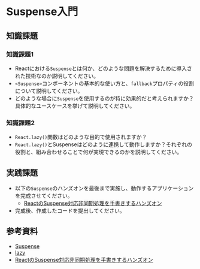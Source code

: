 # Suspense入門

## 知識課題

### 知識課題1

- Reactにおける`Suspense`とは何か、どのような問題を解決するために導入された技術なのか説明してください。
- `<Suspense>`コンポーネントの基本的な使い方と、`fallback`プロパティの役割について説明してください。
- どのような場合に`Suspense`を使用するのが特に効果的だと考えられますか？具体的なユースケースを挙げて説明してください。

### 知識課題2

- `React.lazy()`関数はどのような目的で使用されますか？
- `React.lazy()`とSuspenseはどのように連携して動作しますか？それぞれの役割と、組み合わせることで何が実現できるのかを説明してください。

## 実践課題

- 以下の`Suspense`のハンズオンを最後まで実施し、動作するアプリケーションを完成させてください。
  - [ReactのSuspense対応非同期処理を手書きするハンズオン](https://zenn.dev/uhyo/books/react-concurrent-handson)
- 完成後、作成したコードを提出してください。

## 参考資料

- [Suspense](https://ja.react.dev/reference/react/Suspense)
- [lazy](https://ja.react.dev/reference/react/lazy)
- [ReactのSuspense対応非同期処理を手書きするハンズオン](https://zenn.dev/uhyo/books/react-concurrent-handson)
